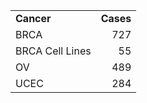 <table width=150>
<tr>
<td><b>Cancer</b></th>
<td align=right><b>Cases</b></th>
</tr>

<tr>
<td class="Tips1" title="Breast invasive carcinoma">BRCA</td>
<td style="text-align: right;">727</td>
</tr>

<tr>
<td class="Tips1" title="SU2C Breast cancer cell lines (Gray Lab)">BRCA Cell Lines</td>
<td style="text-align: right;">55</td>
</tr>

<tr>
<td class="Tips1" title="Ovarian serous cystadenocarcinoma">OV</td>
<td style="text-align: right;">489</td>
</tr>
<tr>
<td class="Tips1" title="Uterine Corpus Endometrioid Carcinoma">UCEC</td>
<td style="text-align: right;">284</td>
</tr>
</table>

</p>
